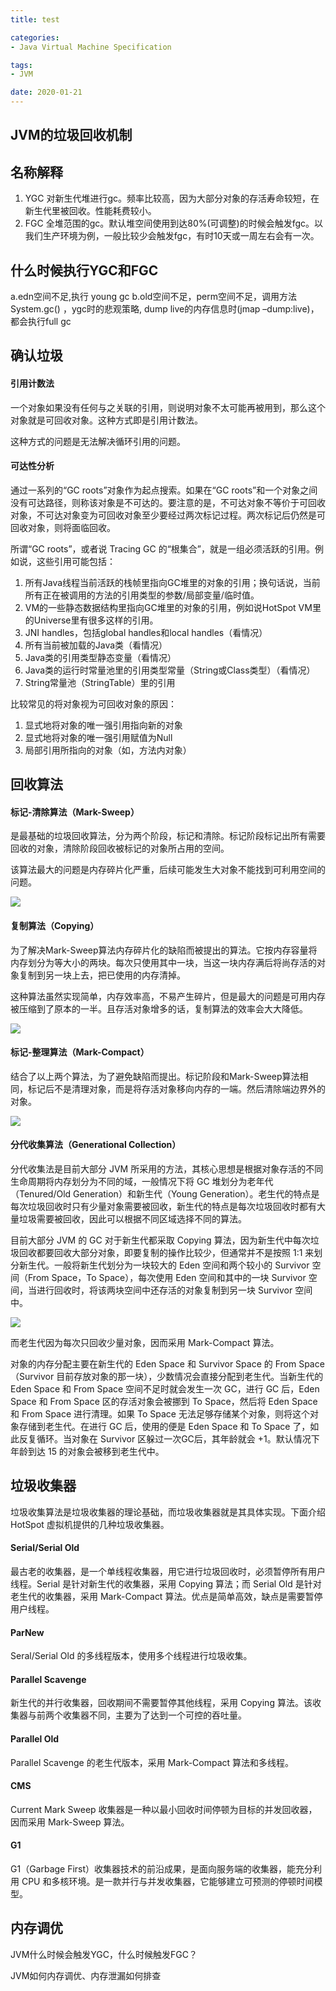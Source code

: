 ```yaml
---
title: test

categories:
- Java Virtual Machine Specification

tags:
- JVM

date: 2020-01-21
---
```


## JVM的垃圾回收机制

## 名称解释
1. YGC 对新生代堆进行gc。频率比较高，因为大部分对象的存活寿命较短，在新生代里被回收。性能耗费较小。
1. FGC 全堆范围的gc。默认堆空间使用到达80%(可调整)的时候会触发fgc。以我们生产环境为例，一般比较少会触发fgc，有时10天或一周左右会有一次。

## 什么时候执行YGC和FGC
a.edn空间不足,执行 young gc
b.old空间不足，perm空间不足，调用方法System.gc() ，ygc时的悲观策略, dump live的内存信息时(jmap –dump:live)，都会执行full gc



## 确认垃圾
#### 引用计数法
一个对象如果没有任何与之关联的引用，则说明对象不太可能再被用到，那么这个对象就是可回收对象。这种方式即是引用计数法。

这种方式的问题是无法解决循环引用的问题。

#### 可达性分析
通过一系列的“GC roots”对象作为起点搜索。如果在“GC roots”和一个对象之间没有可达路径，则称该对象是不可达的。要注意的是，不可达对象不等价于可回收对象，不可达对象变为可回收对象至少要经过两次标记过程。两次标记后仍然是可回收对象，则将面临回收。

所谓“GC roots”，或者说 Tracing GC 的“根集合”，就是一组必须活跃的引用。例如说，这些引用可能包括：
1. 所有Java线程当前活跃的栈帧里指向GC堆里的对象的引用；换句话说，当前所有正在被调用的方法的引用类型的参数/局部变量/临时值。
1. VM的一些静态数据结构里指向GC堆里的对象的引用，例如说HotSpot VM里的Universe里有很多这样的引用。
1. JNI handles，包括global handles和local handles（看情况）
1. 所有当前被加载的Java类（看情况）
1. Java类的引用类型静态变量（看情况）
1. Java类的运行时常量池里的引用类型常量（String或Class类型）（看情况）
1. String常量池（StringTable）里的引用

比较常见的将对象视为可回收对象的原因：
1. 显式地将对象的唯一强引用指向新的对象
1. 显式地将对象的唯一强引用赋值为Null
1. 局部引用所指向的对象（如，方法内对象）

## 回收算法

#### 标记-清除算法（Mark-Sweep）
是最基础的垃圾回收算法，分为两个阶段，标记和清除。标记阶段标记出所有需要回收的对象，清除阶段回收被标记的对象所占用的空间。

该算法最大的问题是内存碎片化严重，后续可能发生大对象不能找到可利用空间的问题。

![](https://images2015.cnblogs.com/blog/989246/201704/989246-20170406161514082-1220415753.jpg)

#### 复制算法（Copying）
为了解决Mark-Sweep算法内存碎片化的缺陷而被提出的算法。它按内存容量将内存划分为等大小的两块。每次只使用其中一块，当这一块内存满后将尚存活的对象复制到另一块上去，把已使用的内存清掉。

这种算法虽然实现简单，内存效率高，不易产生碎片，但是最大的问题是可用内存被压缩到了原本的一半。且存活对象增多的话，复制算法的效率会大大降低。

![](https://images2015.cnblogs.com/blog/989246/201704/989246-20170406162053957-592638524.jpg)

#### 标记-整理算法（Mark-Compact）
结合了以上两个算法，为了避免缺陷而提出。标记阶段和Mark-Sweep算法相同，标记后不是清理对象，而是将存活对象移向内存的一端。然后清除端边界外的对象。

![](https://images2015.cnblogs.com/blog/989246/201704/989246-20170406162848519-1635773526.jpg)

#### 分代收集算法（Generational Collection）
分代收集法是目前大部分 JVM 所采用的方法，其核心思想是根据对象存活的不同生命周期将内存划分为不同的域，一般情况下将 GC 堆划分为老年代（Tenured/Old Generation）和新生代（Young Generation）。老生代的特点是每次垃圾回收时只有少量对象需要被回收，新生代的特点是每次垃圾回收时都有大量垃圾需要被回收，因此可以根据不同区域选择不同的算法。

目前大部分 JVM 的 GC 对于新生代都采取 Copying 算法，因为新生代中每次垃圾回收都要回收大部分对象，即要复制的操作比较少，但通常并不是按照 1:1 来划分新生代。一般将新生代划分为一块较大的 Eden 空间和两个较小的 Survivor 空间（From Space，To Space），每次使用 Eden 空间和其中的一块 Survivor 空间，当进行回收时，将该两块空间中还存活的对象复制到另一块 Survivor 空间中。

![](https://images2015.cnblogs.com/blog/989246/201704/989246-20170406170311707-1412704605.jpg)

而老生代因为每次只回收少量对象，因而采用 Mark-Compact 算法。

对象的内存分配主要在新生代的 Eden Space 和 Survivor Space 的 From Space （Survivor 目前存放对象的那一块），少数情况会直接分配到老生代。当新生代的 Eden Space 和 From Space 空间不足时就会发生一次 GC，进行 GC 后，Eden Space 和 From Space 区的存活对象会被挪到 To Space，然后将 Eden Space 和 From Space 进行清理。如果 To Space 无法足够存储某个对象，则将这个对象存储到老生代。在进行 GC 后，使用的便是 Eden Space 和 To Space 了，如此反复循环。当对象在 Survivor 区躲过一次GC后，其年龄就会 +1。默认情况下年龄到达 15 的对象会被移到老生代中。

## 垃圾收集器
垃圾收集算法是垃圾收集器的理论基础，而垃圾收集器就是其具体实现。下面介绍 HotSpot 虚拟机提供的几种垃圾收集器。

#### Serial/Serial Old
最古老的收集器，是一个单线程收集器，用它进行垃圾回收时，必须暂停所有用户线程。Serial 是针对新生代的收集器，采用 Copying 算法；而 Serial Old 是针对老生代的收集器，采用 Mark-Compact 算法。优点是简单高效，缺点是需要暂停用户线程。

#### ParNew
Seral/Serial Old 的多线程版本，使用多个线程进行垃圾收集。

#### Parallel Scavenge
新生代的并行收集器，回收期间不需要暂停其他线程，采用 Copying 算法。该收集器与前两个收集器不同，主要为了达到一个可控的吞吐量。

#### Parallel Old
Parallel Scavenge 的老生代版本，采用 Mark-Compact 算法和多线程。

#### CMS
Current Mark Sweep 收集器是一种以最小回收时间停顿为目标的并发回收器，因而采用 Mark-Sweep 算法。

#### G1
G1（Garbage First）收集器技术的前沿成果，是面向服务端的收集器，能充分利用 CPU 和多核环境。是一款并行与并发收集器，它能够建立可预测的停顿时间模型。

## 内存调优



JVM什么时候会触发YGC，什么时候触发FGC？

JVM如何内存调优、内存泄漏如何排查